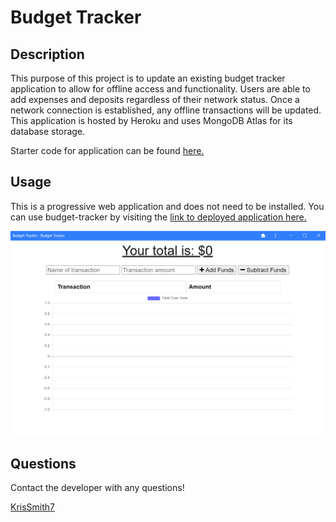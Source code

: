 # Budget Tracker

  ## Description
  This purpose of this project is to update an existing budget tracker application to allow for offline access and functionality. Users are able to add expenses and deposits regardless of their network status. Once a network connection is established, any offline transactions will be updated. This application is hosted by Heroku and uses MongoDB Atlas for its database storage.

  Starter code for application can be found [here.](https://github.com/coding-boot-camp/symmetrical-bassoon)

## Usage
This is a progressive web application and does not need to be installed. You can use budget-tracker by visiting the [link to deployed application here.](https://budget-tracks789.herokuapp.com/)

![screenshot of application](.\public\assets\budget-tracker-screenshot.png)

  ## Questions
  Contact the developer with any questions!

[KrisSmith7](https://github.com/krissmith7)
